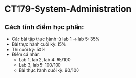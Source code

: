 # CT179-System-Administration

## Cách tính điểm học phần:
- Các bài tập thực hành từ lab 1 -> lab 5: 35%
- Bài thực hành cuối kỳ: 15%
- Thi cuối kỳ: 50%
- Điểm cá nhân:
    - Lab 1, lab 2, lab 4: 95/100
    - Lab 3, lab 5: 100/100
    - Bài thực hành cuối kỳ: 90/100
